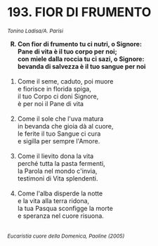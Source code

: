 # 193. FIOR DI FRUMENTO

<sub><i>Tonino Ladisa/A. Parisi</i></sub>
<ol>
	<b><li type="A" value="18">Con fior di frumento tu ci nutri, o Signore:<br>
		Pane di vita è il tuo corpo per noi;<br>
		con miele dalla roccia tu ci sazi, o Signore:<br>
		bevanda di salvezza è il tuo sangue per noi</li></b><br>
	<li value="1">Come il seme, caduto, poi muore<br>
		e fiorisce in florida spiga,<br>
		il tuo Corpo ci doni Signore,<br>
		è per noi il Pane di vita</li><br>
	<li>Come il sole che l'uva matura<br>
		in bevanda che gioia dà al cuore,<br>
		le ferite il tuo Sangue ci cura<br>
		e sigilla per sempre l'Amore.</li><br>
	<li>Come il lievito dona la vita<br>
		perché tutta la pasta fermenti,<br>
		la Parola nel mondo c'invia,<br>
		testimoni di Vita splendenti.</li><br>
	<li>Come l'alba disperde la notte<br>
		e la vita alla terra ridona,<br>
		la tua Pasqua sconfigge la morte<br>
		e speranza nel cuore risuona.</li><br>
</ol>
<sub><i> Eucaristia cuore della Domenica, Paoline (2005)</i></sub>
